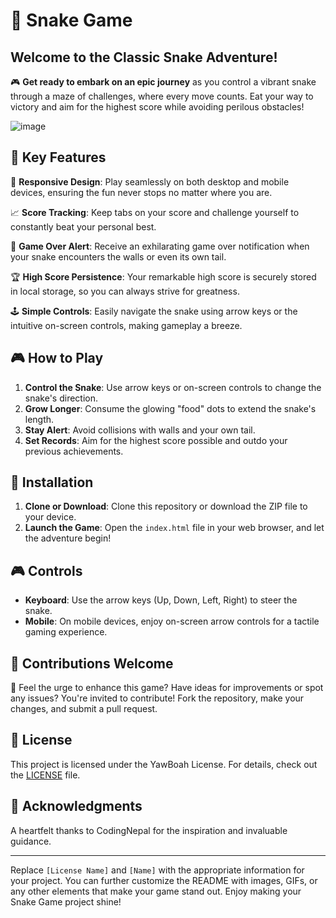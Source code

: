 # 🐍 Snake Game

## Welcome to the Classic Snake Adventure!

🎮 **Get ready to embark on an epic journey** as you control a vibrant snake through a maze of challenges, where every move counts. Eat your way to victory and aim for the highest score while avoiding perilous obstacles!

![image](https://github.com/YawBoah/Snake-game/assets/126890146/9aefb054-13ee-4972-9a68-7b86ed7dfd40)

## 🌟 Key Features

📱 **Responsive Design**: Play seamlessly on both desktop and mobile devices, ensuring the fun never stops no matter where you are.

📈 **Score Tracking**: Keep tabs on your score and challenge yourself to constantly beat your personal best.

🎯 **Game Over Alert**: Receive an exhilarating game over notification when your snake encounters the walls or even its own tail.

🏆 **High Score Persistence**: Your remarkable high score is securely stored in local storage, so you can always strive for greatness.

🕹️ **Simple Controls**: Easily navigate the snake using arrow keys or the intuitive on-screen controls, making gameplay a breeze.

## 🎮 How to Play

1. **Control the Snake**: Use arrow keys or on-screen controls to change the snake's direction.
2. **Grow Longer**: Consume the glowing "food" dots to extend the snake's length.
3. **Stay Alert**: Avoid collisions with walls and your own tail.
4. **Set Records**: Aim for the highest score possible and outdo your previous achievements.

## 🚀 Installation

1. **Clone or Download**: Clone this repository or download the ZIP file to your device.
2. **Launch the Game**: Open the `index.html` file in your web browser, and let the adventure begin!

## 🎮 Controls

- **Keyboard**: Use the arrow keys (Up, Down, Left, Right) to steer the snake.
- **Mobile**: On mobile devices, enjoy on-screen arrow controls for a tactile gaming experience.

## 🤝 Contributions Welcome

🌟 Feel the urge to enhance this game? Have ideas for improvements or spot any issues? You're invited to contribute! Fork the repository, make your changes, and submit a pull request.

## 📜 License

This project is licensed under the YawBoah License. For details, check out the [LICENSE](LICENSE) file.

## 🙏 Acknowledgments

A heartfelt thanks to CodingNepal for the inspiration and invaluable guidance.

---

Replace `[License Name]` and `[Name]` with the appropriate information for your project. You can further customize the README with images, GIFs, or any other elements that make your game stand out. Enjoy making your Snake Game project shine!
